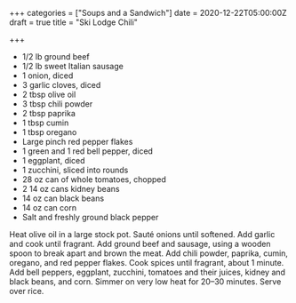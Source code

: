+++
categories = ["Soups and a Sandwich"]
date = 2020-12-22T05:00:00Z
draft = true
title = "Ski Lodge Chili"

+++
* 1/2 lb ground beef
* 1/2 lb sweet Italian sausage  
* 1 onion, diced  
* 3 garlic cloves, diced  
* 2 tbsp olive oil  
* 3 tbsp chili powder  
* 2 tbsp paprika  
* 1 tbsp cumin  
* 1 tbsp oregano  
* Large pinch red pepper flakes  
* 1 green and 1 red bell pepper, diced  
* 1 eggplant, diced  
* 1 zucchini, sliced into rounds 
* 28 oz can of whole tomatoes, chopped  
* 2 14 oz cans kidney beans  
* 14 oz can black beans  
* 14 oz can corn  
* Salt and freshly ground black pepper

Heat olive oil in a large stock pot. Sauté onions until softened. Add garlic and cook until fragrant. Add ground beef and sausage, using a wooden spoon to break apart and brown the meat. Add chili powder, paprika, cumin, oregano, and red pepper flakes. Cook spices until fragrant, about 1 minute. Add bell peppers, eggplant, zucchini, tomatoes and their juices, kidney and black beans, and corn. Simmer on very low heat for 20–30 minutes. Serve over rice. 